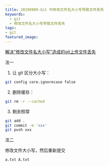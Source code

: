 ```yaml
---
title: 20190909-Git 中修改文件名大小写导致文件丢失
keywords:
  - git
  - 修改文件名大小写导致文件丢失
tags:
- git
featured_image:
---
```


[解决"修改文件名大小写"造成的git上传文件丢失](https://juejin.im/pin/5d31717e6fb9a07d872415b1)

法一

1. 让 git 区分大小写：

```sh
git config core.ignorecase false
```

2. 删除缓存：

```sh
git rm -r --cached
```

3. 剩余照常

```sh
git add .
git commit -m 'xxx'
git push xxx
```

法二

修改文件大小写，然后重新提交

```sh
a.txt A.txt
```
